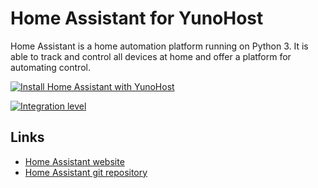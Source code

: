 # Home Assistant for YunoHost

Home Assistant is a home automation platform running on Python 3. It is able to track and control all devices at home and offer a platform for automating control.

[![Install Home Assistant with YunoHost](https://install-app.yunohost.org/install-with-yunohost.png)](https://install-app.yunohost.org/?app=homeassistant)

[![Integration level](https://dash.yunohost.org/integration/homeassistant.svg)](https://ci-apps.yunohost.org/jenkins/job/homeassistant%20%28Community%29/lastBuild/consoleFull) 

## Links
* [Home Assistant website](https://www.home-assistant.io/)
* [Home Assistant git repository](https://github.com/home-assistant/home-assistant)
